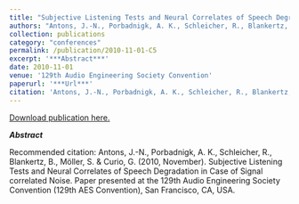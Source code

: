 ```yaml
---
title: "Subjective Listening Tests and Neural Correlates of Speech Degradation in Case of Signal correlated Noise."
authors: "Antons, J.-N., Porbadnigk, A. K., Schleicher, R., Blankertz, B., Möller, S. & Curio, G."
collection: publications
category: "conferences"
permalink: /publication/2010-11-01-C5
excerpt: '***Abstract***'
date: 2010-11-01
venue: '129th Audio Engineering Society Convention'
paperurl: '***Url***'
citation: 'Antons, J.-N., Porbadnigk, A. K., Schleicher, R., Blankertz, B., Möller, S. &amp; Curio, G. (2010, November). Subjective Listening Tests and Neural Correlates of Speech Degradation in Case of Signal correlated Noise. Paper presented at the 129th Audio Engineering Society Convention (129th AES Convention), San Francisco, CA, USA.'
---
```


<a href='***Url***'>Download publication here.</a>

***Abstract***

Recommended citation: Antons, J.-N., Porbadnigk, A. K., Schleicher, R., Blankertz, B., Möller, S. & Curio, G. (2010, November). Subjective Listening Tests and Neural Correlates of Speech Degradation in Case of Signal correlated Noise. Paper presented at the 129th Audio Engineering Society Convention (129th AES Convention), San Francisco, CA, USA.